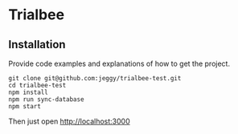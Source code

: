 # Trialbee 

## Installation
Provide code examples and explanations of how to get the project.
```
git clone git@github.com:jeggy/trialbee-test.git
cd trialbee-test
npm install
npm run sync-database
npm start
```
Then just open [http://localhost:3000](http://localhost:3000 "Title")
